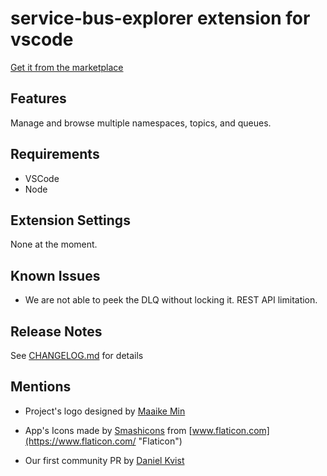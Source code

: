 # service-bus-explorer extension for vscode
[Get it from the marketplace](https://marketplace.visualstudio.com/items?itemName=digital-molecules.service-bus-explorer&ssr=false#overview)
<!---  Until vscode support github as badge provider
[![Actions Status](https://github.com/DigitalMolecules/vscode-servicebus-explorer/workflows/Build/badge.svg)](https://github.com/DigitalMolecules/vscode-servicebus-explorer/actions)
[![Actions Status](https://github.com/DigitalMolecules/vscode-servicebus-explorer/workflows/Test/badge.svg)](https://github.com/DigitalMolecules/vscode-servicebus-explorer/actions)
-->

## Features

Manage and browse multiple namespaces, topics, and queues.

## Requirements

- VSCode
- Node

## Extension Settings

None at the moment.

## Known Issues

- We are not able to peek the DLQ without locking it. REST API limitation.

## Release Notes

See [CHANGELOG.md](https://github.com/DigitalMolecules/vscode-servicebus-explorer/blob/development/CHANGELOG.md) for details

## Mentions

- Project's logo designed by [Maaike Min](https://www.linkedin.com/in/maaike-min "Maaike Min")

- App's Icons made by [Smashicons](https://www.flaticon.com/authors/smashicons "Smashicons") from [www.flaticon.com](https://www.flaticon.com/ "Flaticon")

- Our first community PR by [Daniel Kvist](https://github.com/span)
